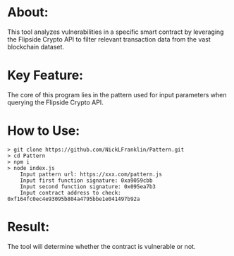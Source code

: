 # **About:** 

This tool analyzes vulnerabilities in a specific smart contract by leveraging the Flipside Crypto API to filter relevant transaction data from the vast blockchain dataset.

# **Key Feature:**

The core of this program lies in the pattern used for input parameters when querying the Flipside Crypto API.

# **How to Use:**
    > git clone https://github.com/NickLFranklin/Pattern.git
    > cd Pattern
    > npm i
    > node index.js
        Input pattern url: https://xxx.com/pattern.js
        Input first function signature: 0xa9059cbb
        Input second function signature: 0x095ea7b3
        Input contract address to check: 0xf164fc0ec4e93095b804a4795bbe1e041497b92a

# **Result:**

The tool will determine whether the contract is vulnerable or not.
